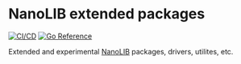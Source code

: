 # NanoLIB extended packages

[![CI/CD](https://github.com/jessepeterson/nanolib-x/workflows/CI%2FCD/badge.svg)](https://github.com/jessepeterson/nanolib-x/actions) [![Go Reference](https://pkg.go.dev/badge/github.com/jessepeterson/nanolib-x.svg)](https://pkg.go.dev/github.com/jessepeterson/nanolib-x)

Extended and experimental [NanoLIB](https://github.com/micromdm/nanolib) packages, drivers, utilites, etc.
